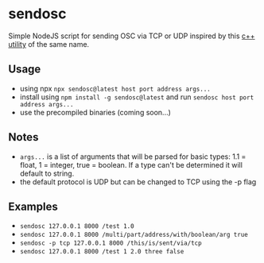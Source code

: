 # sendosc
Simple NodeJS script for sending OSC via TCP or UDP inspired by this [c++ utility](https://github.com/yoggy/sendosc) of the same name.

## Usage
- using npx `npx sendosc@latest host port address args...`
- install using `npm install -g sendosc@latest` and run `sendosc host port address args...`
- use the precompiled binaries (coming soon...)

## Notes
- `args...` is a list of arguments that will be parsed for basic types: 1.1 = float, 1 = integer, true = boolean. If a type can't be determined it will default to string.
- the default protocol is UDP but can be changed to TCP using the -p flag

## Examples
- `sendosc 127.0.0.1 8000 /test 1.0`
- `sendosc 127.0.0.1 8000 /multi/part/address/with/boolean/arg true`
- `sendosc -p tcp 127.0.0.1 8000 /this/is/sent/via/tcp`
- `sendosc 127.0.0.1 8000 /test 1 2.0 three false`
